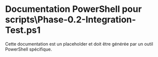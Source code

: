 # Documentation PowerShell pour scripts\Phase-0.2-Integration-Test.ps1

Cette documentation est un placeholder et doit être générée par un outil PowerShell spécifique.
